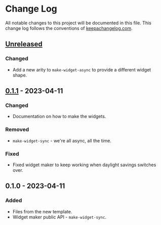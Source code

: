 # Change Log
All notable changes to this project will be documented in this file. This change log follows the conventions of [keepachangelog.com](http://keepachangelog.com/).

## [Unreleased]
### Changed
- Add a new arity to `make-widget-async` to provide a different widget shape.

## [0.1.1] - 2023-04-11
### Changed
- Documentation on how to make the widgets.

### Removed
- `make-widget-sync` - we're all async, all the time.

### Fixed
- Fixed widget maker to keep working when daylight savings switches over.

## 0.1.0 - 2023-04-11
### Added
- Files from the new template.
- Widget maker public API - `make-widget-sync`.

[Unreleased]: https://github.com/Flexiana/clj-openai/compare/0.1.1...HEAD
[0.1.1]: https://github.com/Flexiana/clj-openai/compare/0.1.0...0.1.1
